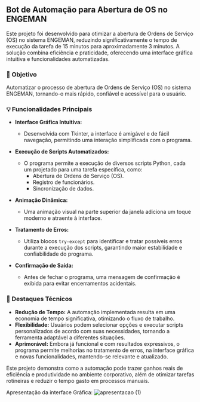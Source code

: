 ## Bot de Automação para Abertura de OS no ENGEMAN

Este projeto foi desenvolvido para otimizar a abertura de Ordens de Serviço (OS) no sistema ENGEMAN, reduzindo significativamente o tempo de execução da tarefa de 15 minutos para aproximadamente 3 minutos. A solução combina eficiência e praticidade, oferecendo uma interface gráfica intuitiva e funcionalidades automatizadas.

### 🎯 Objetivo

Automatizar o processo de abertura de Ordens de Serviço (OS) no sistema ENGEMAN, tornando-o mais rápido, confiável e acessível para o usuário.

### 💡 Funcionalidades Principais

*   **Interface Gráfica Intuitiva:**
    *   Desenvolvida com Tkinter, a interface é amigável e de fácil navegação, permitindo uma interação simplificada com o programa.

*   **Execução de Scripts Automatizados:**
    *   O programa permite a execução de diversos scripts Python, cada um projetado para uma tarefa específica, como:
        *   Abertura de Ordens de Serviço (OS).
        *   Registro de funcionários.
        *   Sincronização de dados.

*   **Animação Dinâmica:**
    *   Uma animação visual na parte superior da janela adiciona um toque moderno e atraente à interface.

*   **Tratamento de Erros:**
    *   Utiliza blocos `try-except` para identificar e tratar possíveis erros durante a execução dos scripts, garantindo maior estabilidade e confiabilidade do programa.

*   **Confirmação de Saída:**
    *   Antes de fechar o programa, uma mensagem de confirmação é exibida para evitar encerramentos acidentais.

### 🔧 Destaques Técnicos

*   **Redução de Tempo:** A automação implementada resulta em uma economia de tempo significativa, otimizando o fluxo de trabalho.
*   **Flexibilidade:** Usuários podem selecionar opções e executar scripts personalizados de acordo com suas necessidades, tornando a ferramenta adaptável a diferentes situações.
*   **Aprimorável:** Embora já funcional e com resultados expressivos, o programa permite melhorias no tratamento de erros, na interface gráfica e novas funcionalidades, mantendo-se relevante e atualizado.

Este projeto demonstra como a automação pode trazer ganhos reais de eficiência e produtividade no ambiente corporativo, além de otimizar tarefas rotineiras e reduzir o tempo gasto em processos manuais.

Apresentação da interface Gráfica:
![apresentacao (1)](https://github.com/user-attachments/assets/344b3a53-9fca-4da4-9a1b-9dde73f788dd)
